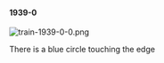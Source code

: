 #### 1939-0
![train-1939-0-0.png](https://github.com/lil-lab/nlvr/raw/master/nlvr/train/images/35/train-1939-0-0.png "train-1939-0-0.png")

There is a blue circle touching the edge